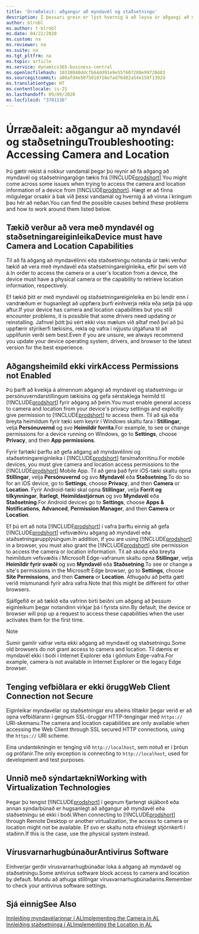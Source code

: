 ```yaml
---
title: 'Úrræðaleit: aðgangur að myndavél og staðsetningu'
description: Í þessari grein er lýst hvernig á að leysa úr aðgangi að myndavél og staðsetningarupplýsingum í Business Central.
author: blrobl
ms.author: t-blrobl
ms.date: 04/22/2020
ms.custom: na
ms.reviewer: na
ms.suite: na
ms.tgt_pltfrm: na
ms.topic: article
ms.service: dynamics365-business-central
ms.openlocfilehash: 10338040ddcfb64dd91e9e55f607280e99720403
ms.sourcegitcommit: a80afd4e5075018716efad76d82a54e158f1392d
ms.translationtype: HT
ms.contentlocale: is-IS
ms.lasthandoff: 09/09/2020
ms.locfileid: "3781136"
---
```

# <a name="troubleshooting-accessing-camera-and-location"></a><span data-ttu-id="94c52-103">Úrræðaleit: aðgangur að myndavél og staðsetningu</span><span class="sxs-lookup"><span data-stu-id="94c52-103">Troubleshooting: Accessing Camera and Location</span></span>

<span data-ttu-id="94c52-104">Þú gætir rekist á nokkur vandamál þegar þú reynir að fá aðgang að myndavél og staðsetningargögn tækis frá [!INCLUDE[prodshort](includes/prodshort.md)].</span><span class="sxs-lookup"><span data-stu-id="94c52-104">You might come across some issues when trying to access the camera and location information of a device from [!INCLUDE[prodshort](includes/prodshort.md)].</span></span> <span data-ttu-id="94c52-105">Hægt er að finna mögulegar orsakir á bak við þessi vandamál og hvernig á að vinna í kringum þau hér að neðan.</span><span class="sxs-lookup"><span data-stu-id="94c52-105">You can find the possible causes behind these problems and how to work around them listed below.</span></span>

## <a name="device-must-have-camera-and-location-capabilities"></a><span data-ttu-id="94c52-106">Tækið verður að vera með myndavél og staðsetningareiginleika</span><span class="sxs-lookup"><span data-stu-id="94c52-106">Device must have Camera and Location Capabilities</span></span>

<span data-ttu-id="94c52-107">Til að fá aðgang að myndavélinni eða staðsetningu notanda úr tæki verður tækið að vera með myndavél eða staðsetningareiginleika, eftir því sem við á.</span><span class="sxs-lookup"><span data-stu-id="94c52-107">In order to access the camera or a user's location from a device, the device must have a physical camera or the capability to retrieve location information, respectively.</span></span>

<span data-ttu-id="94c52-108">Ef tækið þitt er með myndavél og staðsetningareiginleika en þú lendir enn í vandræðum er hugsanlegt að uppfæra þurfi einhverja rekla eða setja þá upp aftur.</span><span class="sxs-lookup"><span data-stu-id="94c52-108">If your device has camera and location capabilities but you still encounter problems, it is possible that some drivers need updating or reinstalling.</span></span> <span data-ttu-id="94c52-109">Jafnvel þótt þú sért ekki viss mælum við alltaf með því að þú uppfærir stýrikerfi tækisins, rekla og vafra í nýjustu útgáfuna til að upplifunin verði sem best.</span><span class="sxs-lookup"><span data-stu-id="94c52-109">Even if you are unsure, we always recommend you update your device operating system, drivers, and browser to the latest version for the best experience.</span></span>

## <a name="access-permissions-not-enabled"></a><span data-ttu-id="94c52-110">Aðgangsheimild ekki virk</span><span class="sxs-lookup"><span data-stu-id="94c52-110">Access Permissions not Enabled</span></span>

<span data-ttu-id="94c52-111">Þú þarft að kveikja á almennum aðgangi að myndavél og staðsetningu úr persónuverndarstillingum tækisins og gefa sérstaklega heimild til [!INCLUDE[prodshort](includes/prodshort.md)] fyrir aðgang að þeim.</span><span class="sxs-lookup"><span data-stu-id="94c52-111">You must enable general access to camera and location from your device's privacy settings and explicitly give permission to  [!INCLUDE[prodshort](includes/prodshort.md)] to access them.</span></span> <span data-ttu-id="94c52-112">Til að sjá eða breyta heimildum fyrir tæki sem keyrir í Windows skaltu fara í **Stillingar**, velja **Persónuvernd** og svo **Heimildir forrita**.</span><span class="sxs-lookup"><span data-stu-id="94c52-112">For example, to see or change permissions for a device running on Windows, go to **Settings**, choose **Privacy**, and then **App permissions**.</span></span> 

<span data-ttu-id="94c52-113">Fyrir fartæki þarftu að gefa aðgang að myndavélinni og staðsetningareiginleika í [!INCLUDE[prodshort](includes/prodshort.md)] farsímaforritinu.</span><span class="sxs-lookup"><span data-stu-id="94c52-113">For mobile devices, you must give camera and location access permissions to the [!INCLUDE[prodshort](includes/prodshort.md)] Mobile App.</span></span> <span data-ttu-id="94c52-114">Til að gera það fyrir iOS-tæki skaltu opna **Stillingar**, velja **Persónuvernd** og svo **Myndavél** eða **Staðsetning**.</span><span class="sxs-lookup"><span data-stu-id="94c52-114">To do so for an iOS device, go to **Settings**, choose **Privacy**, and then **Camera** or **Location**.</span></span> <span data-ttu-id="94c52-115">Fyrir Android-tæki skal opna **Stillingar**, velja **Forrit og tilkynningar**, **Ítarlegt**, **Heimildastjórnun** og svo **Myndavél** eða **Staðsetning**.</span><span class="sxs-lookup"><span data-stu-id="94c52-115">For Android devices go to **Settings**, choose **Apps & Notifications**, **Advanced**, **Permission Manager**, and then **Camera** or **Location**.</span></span>

<span data-ttu-id="94c52-116">Ef þú ert að nota [!INCLUDE[prodshort](includes/prodshort.md)] í vafra þarftu einnig að gefa [!INCLUDE[prodshort](includes/prodshort.md)] vefsvæðinu aðgang að myndavél eða staðsetningarupplýsingum.</span><span class="sxs-lookup"><span data-stu-id="94c52-116">In addition, if you are using [!INCLUDE[prodshort](includes/prodshort.md)] in a browser, you must also grant the [!INCLUDE[prodshort](includes/prodshort.md)] site permission to access the camera or location information.</span></span> <span data-ttu-id="94c52-117">Til að skoða eða breyta heimildum vefsvæðis í Microsoft Edge-vafranum skaltu opna **Stillingar**, velja **Heimildir fyrir svæði** og svo **Myndavél** eða **Staðsetning**.</span><span class="sxs-lookup"><span data-stu-id="94c52-117">To see or change a site's permissions in the Microsoft Edge browser, go to **Settings**, choose **Site Permissions**, and then **Camera** or **Location**.</span></span> <span data-ttu-id="94c52-118">Athugaðu að þetta gæti verið mismunandi fyrir aðra vafra.</span><span class="sxs-lookup"><span data-stu-id="94c52-118">Note that this might be different for other browsers.</span></span>

<span data-ttu-id="94c52-119">Sjálfgefið er að tækið eða vafrinn birti beiðni um aðgang að þessum eiginleikum þegar notandinn virkjar þá í fyrsta sinn.</span><span class="sxs-lookup"><span data-stu-id="94c52-119">By default, the device or browser will pop up a request to access these capabilities when the user activates them for the first time.</span></span>

> [!NOTE]  
> <span data-ttu-id="94c52-120">Sumir gamlir vafrar veita ekki aðgang að myndavél og staðsetningu.</span><span class="sxs-lookup"><span data-stu-id="94c52-120">Some old browsers do not grant access to camera and location.</span></span> <span data-ttu-id="94c52-121">Til dæmis er myndavél ekki í boði í Internet Explorer eða í gömlum Edge-vafra.</span><span class="sxs-lookup"><span data-stu-id="94c52-121">For example, camera is not available in Internet Explorer or the legacy Edge browser.</span></span>

## <a name="web-client-connection-not-secure"></a><span data-ttu-id="94c52-122">Tenging vefbiðlara er ekki örugg</span><span class="sxs-lookup"><span data-stu-id="94c52-122">Web Client Connection not Secure</span></span>

<span data-ttu-id="94c52-123">Eiginleikar myndavélar og staðsetningar eru aðeins tiltækir þegar verið er að opna vefbiðlarann í gegnum SSL-öruggar HTTP-tengingar með `https://` URI-skemanu.</span><span class="sxs-lookup"><span data-stu-id="94c52-123">The camera and location capabilities are only available when accessing the Web Client through SSL secured HTTP connections, using the `https://` URI scheme.</span></span> 

<span data-ttu-id="94c52-124">Eina undantekningin er tenging við `http://localhost`, sem notuð er í þróun og prófanir.</span><span class="sxs-lookup"><span data-stu-id="94c52-124">The only exception is connecting to `http://localhost`, used for development and test purposes.</span></span>


## <a name="working-with-virtualization-technologies"></a><span data-ttu-id="94c52-125">Unnið með sýndartækni</span><span class="sxs-lookup"><span data-stu-id="94c52-125">Working with Virtualization Technologies</span></span>

<span data-ttu-id="94c52-126">Þegar þú tengist [!INCLUDE[prodshort](includes/prodshort.md)] í gegnum fjartengt skjáborð eða annan sýndarbúnað er hugsanlegt að aðgangur að myndavél eða staðsetningu sé ekki í boði.</span><span class="sxs-lookup"><span data-stu-id="94c52-126">When connecting to [!INCLUDE[prodshort](includes/prodshort.md)] through Remote Desktop or another virtualization, the access to camera or location might not be available.</span></span> <span data-ttu-id="94c52-127">Ef svo er skaltu nota efnislegt stjórnkerfi í staðinn.</span><span class="sxs-lookup"><span data-stu-id="94c52-127">If this is the case, use the physical system instead.</span></span>

## <a name="antivirus-software"></a><span data-ttu-id="94c52-128">Vírusvarnarhugbúnaður</span><span class="sxs-lookup"><span data-stu-id="94c52-128">Antivirus Software</span></span>
<span data-ttu-id="94c52-129">Einhverjar gerðir vírusvarnarhugbúnaðar loka á aðgang að myndavél og staðsetningu.</span><span class="sxs-lookup"><span data-stu-id="94c52-129">Some antivirus software block access to camera and location by default.</span></span> <span data-ttu-id="94c52-130">Mundu að athuga stillingar vírusvarnarhugbúnaðarins.</span><span class="sxs-lookup"><span data-stu-id="94c52-130">Remember to check your antivirus software settings.</span></span>

## <a name="see-also"></a><span data-ttu-id="94c52-131">Sjá einnig</span><span class="sxs-lookup"><span data-stu-id="94c52-131">See Also</span></span>
[<span data-ttu-id="94c52-132">Innleiðing myndavélarinnar í AL</span><span class="sxs-lookup"><span data-stu-id="94c52-132">Implementing the Camera in AL</span></span>](/dynamics365/business-central/dev-itpro/developer/devenv-implement-camera-al)  
[<span data-ttu-id="94c52-133">Innleiðing staðsetninga í AL</span><span class="sxs-lookup"><span data-stu-id="94c52-133">Implementing the Location in AL</span></span>](/dynamics365/business-central/dev-itpro/developer/devenv-implement-location-al)
